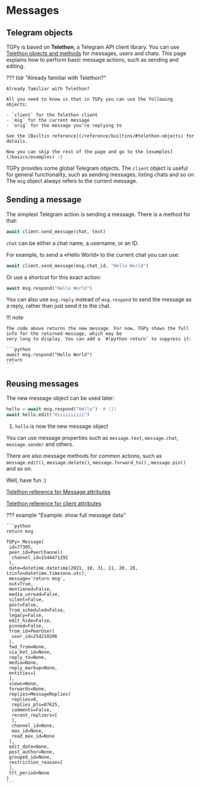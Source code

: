 # Messages

## Telegram objects

TGPy is based on **Telethon**, a Telegram API client library. You can
use [Telethon objects and methods](https://docs.telethon.dev/en/stable/quick-references/objects-reference.html)
for messages, users and chats. This page explains how to perform basic message actions, such as sending and editing.

??? tldr "Already familiar with Telethon?"

    Already familiar with Telethon?

    All you need to know is that in TGPy you can use the following objects:

    - `client` for the Telethon client
    - `msg` for the current message
    - `orig` for the message you’re replying to

    See the [Builtin reference](/reference/builtins/#telethon-objects) for details.

    Now you can skip the rest of the page and go to the [examples](/basics/examples) :)

TGPy provides some global Telegram objects. The `client` object is useful for general functionality, such as sending
messages, listing chats and so on. The `msg` object always refers to the current message.

## Sending a message

The simplest Telegram action is sending a message. There is a method for that:

```python
await client.send_message(chat, text)
```

`chat` can be either a chat name, a username, or an ID.

For example, to send a «Hello World» to the current chat you can use:

```python
await client.send_message(msg.chat_id, "Hello World")
```

Or use a shortcut for this exact action:

```python
await msg.respond("Hello World")
```

You can also use `msg.reply` instead of `msg.respond` to send the message as a reply, rather than just send it to the chat.

!!! note

    The code above returns the new message. For now, TGPy shows the full info for the returned message, which may be 
    very long to display. You can add a `#!python return` to suppress it:

    ```python
    await msg.respond("Hello World")
    return
    ``` 

## Reusing messages

The new message object can be used later:

```python
hello = await msg.respond("Hello")  # (1)
await hello.edit("Hiiiiiiiiii")
```

1. `hello` is now the new message object

You can use message properties such as `message.text`, `message.chat`, `message.sender` and others.

There are also message methods for common actions, such as `message.edit()`, `message.delete()`, `message.forward_to()`
, `message.pin()` and so on.

Well, have fun :)

[Telethon reference for Message attributes](https://docs.telethon.dev/en/stable/quick-references/objects-reference.html#message)

[Telethon reference for client attributes](https://docs.telethon.dev/en/stable/quick-references/client-reference.html)

??? example "Example: show full message data"

    ```python
    return msg
    
    TGPy> Message(
     id=77305,
     peer_id=PeerChannel(
      channel_id=1544471292
     ),
     date=datetime.datetime(2021, 10, 31, 11, 20, 28, tzinfo=datetime.timezone.utc),
     message='return msg',
     out=True,
     mentioned=False,
     media_unread=False,
     silent=False,
     post=False,
     from_scheduled=False,
     legacy=False,
     edit_hide=False,
     pinned=False,
     from_id=PeerUser(
      user_id=254210206
     ),
     fwd_from=None,
     via_bot_id=None,
     reply_to=None,
     media=None,
     reply_markup=None,
     entities=[
     ],
     views=None,
     forwards=None,
     replies=MessageReplies(
      replies=0,
      replies_pts=87625,
      comments=False,
      recent_repliers=[
      ],
      channel_id=None,
      max_id=None,
      read_max_id=None
     ),
     edit_date=None,
     post_author=None,
     grouped_id=None,
     restriction_reason=[
     ],
     ttl_period=None
    )
    ```
